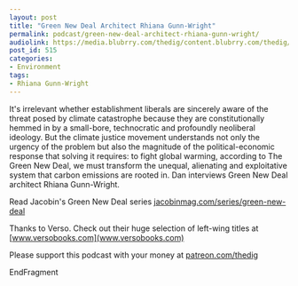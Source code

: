```yaml
---
layout: post
title: "Green New Deal Architect Rhiana Gunn-Wright"
permalink: podcast/green-new-deal-architect-rhiana-gunn-wright/
audiolink: https://media.blubrry.com/thedig/content.blubrry.com/thedig/The_Dig_-_EP_185_-_RGW.mp3
post_id: 515
categories: 
- Environment
tags: 
- Rhiana Gunn-Wright
---
```


It's irrelevant whether establishment liberals are sincerely aware of the threat posed by climate catastrophe because they are constitutionally hemmed in by a small-bore, technocratic and profoundly neoliberal ideology. But the climate justice movement understands not only the urgency of the problem but also the magnitude of the political-economic response that solving it requires: to fight global warming, according to The Green New Deal, we must transform the unequal, alienating and exploitative system that carbon emissions are rooted in. Dan interviews Green New Deal architect Rhiana Gunn-Wright.

Read Jacobin's Green New Deal series [jacobinmag.com/series/green-new-deal](jacobinmag.com/series/green-new-deal)

Thanks to Verso. Check out their huge selection of left-wing titles at [www.versobooks.com](www.versobooks.com)

Please support this podcast with your money at [patreon.com/thedig](http://www.patreon.com/TheDig) 

EndFragment
